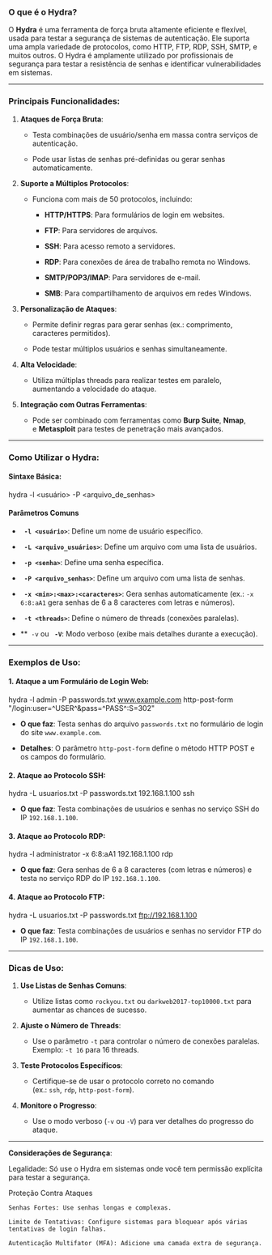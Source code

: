 ### **O que é o Hydra?**

O **Hydra** é uma ferramenta de força bruta altamente eficiente e flexível, usada para testar a segurança de sistemas de autenticação. Ele suporta uma ampla variedade de protocolos, como HTTP, FTP, RDP, SSH, SMTP, e muitos outros. O Hydra é amplamente utilizado por profissionais de segurança para testar a resistência de senhas e identificar vulnerabilidades em sistemas.

---

### **Principais Funcionalidades**:

1. **Ataques de Força Bruta**:
    
    - Testa combinações de usuário/senha em massa contra serviços de autenticação.
        
    - Pode usar listas de senhas pré-definidas ou gerar senhas automaticamente.
        
2. **Suporte a Múltiplos Protocolos**:
    
    - Funciona com mais de 50 protocolos, incluindo:
        
        - **HTTP/HTTPS**: Para formulários de login em websites.
            
        - **FTP**: Para servidores de arquivos.
            
        - **SSH**: Para acesso remoto a servidores.
            
        - **RDP**: Para conexões de área de trabalho remota no Windows.
            
        - **SMTP/POP3/IMAP**: Para servidores de e-mail.
            
        - **SMB**: Para compartilhamento de arquivos em redes Windows.
            
3. **Personalização de Ataques**:
    
    - Permite definir regras para gerar senhas (ex.: comprimento, caracteres permitidos).
        
    - Pode testar múltiplos usuários e senhas simultaneamente.
        
4. **Alta Velocidade**:
    
    - Utiliza múltiplas threads para realizar testes em paralelo, aumentando a velocidade do ataque.
        
5. **Integração com Outras Ferramentas**:
    
    - Pode ser combinado com ferramentas como **Burp Suite**, **Nmap**, e **Metasploit** para testes de penetração mais avançados.
        

---

### **Como Utilizar o Hydra**:

#### **Sintaxe Básica**:

hydra -l <usuário> -P <arquivo_de_senhas> <alvo> <protocolo>

#### **Parâmetros Comuns**

- **` -l <usuário>`**: Define um nome de usuário específico.
    
- **` -L <arquivo_usuários>`**: Define um arquivo com uma lista de usuários.
    
- **` -p <senha>`**: Define uma senha específica.
    
- **` -P <arquivo_senhas>`**: Define um arquivo com uma lista de senhas.
    
- **` -x <min>:<max>:<caracteres>`**: Gera senhas automaticamente (ex.: `-x 6:8:aA1` gera senhas de 6 a 8 caracteres com letras e números).
    
- **` -t <threads>`**: Define o número de threads (conexões paralelas).
    
- **` -v` ou **` -V`**: Modo verboso (exibe mais detalhes durante a execução).
    

---

### **Exemplos de Uso**:

#### 1. **Ataque a um Formulário de Login Web**:

hydra -l admin -P passwords.txt www.example.com http-post-form "/login:user=^USER^&pass=^PASS^:S=302"

- **O que faz**: Testa senhas do arquivo `passwords.txt` no formulário de login do site `www.example.com`.
    
- **Detalhes**: O parâmetro `http-post-form` define o método HTTP POST e os campos do formulário.
    

#### 2. **Ataque ao Protocolo SSH**:

hydra -L usuarios.txt -P passwords.txt 192.168.1.100 ssh

- **O que faz**: Testa combinações de usuários e senhas no serviço SSH do IP `192.168.1.100`.
    

#### 3. **Ataque ao Protocolo RDP**:

hydra -l administrator -x 6:8:aA1 192.168.1.100 rdp

- **O que faz**: Gera senhas de 6 a 8 caracteres (com letras e números) e testa no serviço RDP do IP `192.168.1.100`.
    

#### 4. **Ataque ao Protocolo FTP**:

hydra -L usuarios.txt -P passwords.txt ftp://192.168.1.100

- **O que faz**: Testa combinações de usuários e senhas no servidor FTP do IP `192.168.1.100`.
    

---

### **Dicas de Uso**:

1. **Use Listas de Senhas Comuns**:
    
    - Utilize listas como `rockyou.txt` ou `darkweb2017-top10000.txt` para aumentar as chances de sucesso.
        
2. **Ajuste o Número de Threads**:
    
    - Use o parâmetro `-t` para controlar o número de conexões paralelas. Exemplo: `-t 16` para 16 threads.
        
3. **Teste Protocolos Específicos**:
    
    - Certifique-se de usar o protocolo correto no comando (ex.: `ssh`, `rdp`, `http-post-form`).
        
4. **Monitore o Progresso**:
    
    - Use o modo verboso (`-v` ou `-V`) para ver detalhes do progresso do ataque.
        

---

**Considerações de Segurança**:

Legalidade: Só use o Hydra em sistemas onde você tem permissão explícita para testar a segurança.
    
Proteção Contra Ataques
    
    Senhas Fortes: Use senhas longas e complexas.
        
    Limite de Tentativas: Configure sistemas para bloquear após várias tentativas de login falhas.
        
    Autenticação Multifator (MFA): Adicione uma camada extra de segurança.
